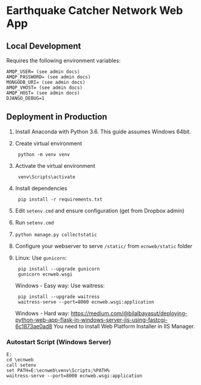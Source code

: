 # Earthquake Catcher Network Web App

## Local Development

Requires the following environment variables:

    AMQP_USER= (see admin docs)
    AMQP_PASSWORD= (see admin docs)
    MONGODB_URI= (see admin docs)
    AMQP_VHOST= (see admin docs)
    AMQP_HOST= (see admin docs)
    DJANGO_DEBUG=1


## Deployment in Production

1. Install Anaconda with Python 3.6.
   This guide assumes Windows 64bit.

2. Create virtual environment

        python -m venv venv

3. Activate the virtual environment

        venv\Scripts\activate

4. Install dependencies

        pip install -r requirements.txt

5. Edit `setenv.cmd` and ensure configuration (get from Dropbox admin)
6. Run `setenv.cmd`
7. `python manage.py collectstatic`
8. Configure your webserver to serve `/static/` from `ecnweb/static` folder
9. Linux: Use `gunicorn`:

        pip install --upgrade gunicorn
        gunicorn ecnweb.wsgi

   Windows - Easy way: Use waitress:

        pip install --upgrade waitress
        waitress-serve --port=8000 ecnweb.wsgi:application

   Windows - Hard way: https://medium.com/@bilalbayasut/deploying-python-web-app-flask-in-windows-server-iis-using-fastcgi-6c1873ae0ad8
   You need to install Web Platform Installer in IIS Manager.

### Autostart Script (Windows Server)

    E:
    cd \ecnweb
    call setenv
    set PATH=E:\ecnweb\venv\Scripts;%PATH%
    waitress-serve --port=8000 ecnweb.wsgi:application
